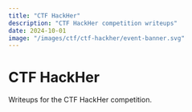 ```yaml
---
title: "CTF HackHer"
description: "CTF HackHer competition writeups"
date: 2024-10-01
image: "/images/ctf/ctf-hackher/event-banner.svg"
---
```


# CTF HackHer

Writeups for the CTF HackHer competition.
